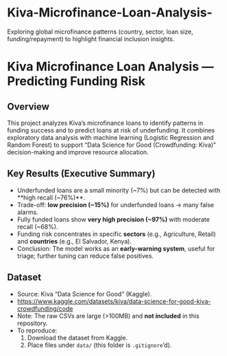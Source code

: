 # Kiva-Microfinance-Loan-Analysis-
Exploring global microfinance patterns (country, sector, loan size, funding/repayment) to highlight financial inclusion insights.
# Kiva Microfinance Loan Analysis — Predicting Funding Risk


## Overview
This project analyzes Kiva’s microfinance loans to identify patterns in funding success and to predict loans at risk of underfunding. It combines exploratory data analysis with machine learning (Logistic Regression and Random Forest) to support “Data Science for Good (Crowdfunding: Kiva)" decision-making and improve resource allocation.

## Key Results (Executive Summary)
- Underfunded loans are a small minority (~7%) but can be detected with **high recall (~76%)**.
- Trade-off: **low precision (~15%)** for underfunded loans → many false alarms.
- Fully funded loans show **very high precision (~97%)** with moderate recall (~68%).
- Funding risk concentrates in specific **sectors** (e.g., Agriculture, Retail) and **countries** (e.g., El Salvador, Kenya).
- Conclusion: The model works as an **early-warning system**, useful for triage; further tuning can reduce false positives.

## Dataset
- Source: Kiva “Data Science for Good” (Kaggle).
- https://www.kaggle.com/datasets/kiva/data-science-for-good-kiva-crowdfunding/code
- Note: The raw CSVs are large (>100MB) and **not included** in this repository.
- To reproduce:
  1. Download the dataset from Kaggle.
   2. Place files under `data/` (this folder is `.gitignore`’d).
